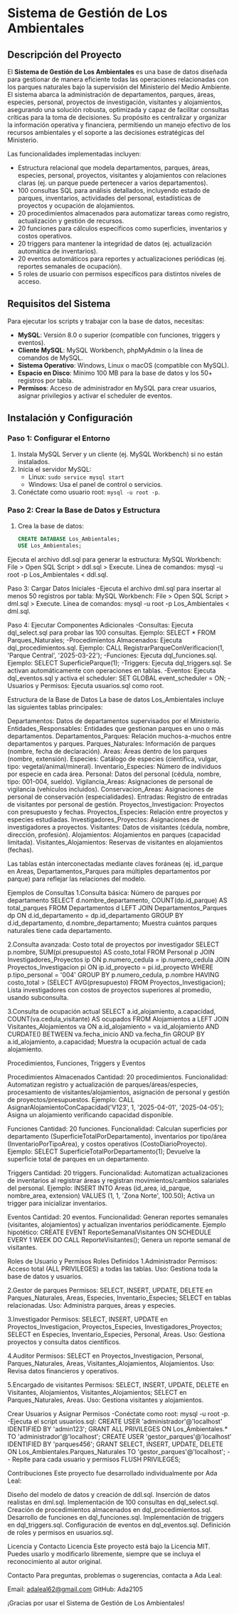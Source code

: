 # Sistema de Gestión de Los Ambientales

## Descripción del Proyecto

El **Sistema de Gestión de Los Ambientales** es una base de datos diseñada para gestionar de manera eficiente todas las operaciones relacionadas con los parques naturales bajo la supervisión del Ministerio del Medio Ambiente. El sistema abarca la administración de departamentos, parques, áreas, especies, personal, proyectos de investigación, visitantes y alojamientos, asegurando una solución robusta, optimizada y capaz de facilitar consultas críticas para la toma de decisiones. Su propósito es centralizar y organizar la información operativa y financiera, permitiendo un manejo efectivo de los recursos ambientales y el soporte a las decisiones estratégicas del Ministerio.

Las funcionalidades implementadas incluyen:
- Estructura relacional que modela departamentos, parques, áreas, especies, personal, proyectos, visitantes y alojamientos con relaciones claras (ej. un parque puede pertenecer a varios departamentos).
- 100 consultas SQL para análisis detallados, incluyendo estado de parques, inventarios, actividades del personal, estadísticas de proyectos y ocupación de alojamientos.
- 20 procedimientos almacenados para automatizar tareas como registro, actualización y gestión de recursos.
- 20 funciones para cálculos específicos como superficies, inventarios y costos operativos.
- 20 triggers para mantener la integridad de datos (ej. actualización automática de inventarios).
- 20 eventos automáticos para reportes y actualizaciones periódicas (ej. reportes semanales de ocupación).
- 5 roles de usuario con permisos específicos para distintos niveles de acceso.

## Requisitos del Sistema

Para ejecutar los scripts y trabajar con la base de datos, necesitas:
- **MySQL**: Versión 8.0 o superior (compatible con funciones, triggers y eventos).
- **Cliente MySQL**: MySQL Workbench, phpMyAdmin o la línea de comandos de MySQL.
- **Sistema Operativo**: Windows, Linux o macOS (compatible con MySQL).
- **Espacio en Disco**: Mínimo 100 MB para la base de datos y los 50+ registros por tabla.
- **Permisos**: Acceso de administrador en MySQL para crear usuarios, asignar privilegios y activar el scheduler de eventos.

## Instalación y Configuración

### Paso 1: Configurar el Entorno
1. Instala MySQL Server y un cliente (ej. MySQL Workbench) si no están instalados.
2. Inicia el servidor MySQL:
   - Linux: `sudo service mysql start`
   - Windows: Usa el panel de control o servicios.
3. Conéctate como usuario root: `mysql -u root -p`.

### Paso 2: Crear la Base de Datos y Estructura
1. Crea la base de datos:
   ```sql
   CREATE DATABASE Los_Ambientales;
   USE Los_Ambientales;


Ejecuta el archivo ddl.sql para generar la estructura:
MySQL Workbench: File > Open SQL Script > ddl.sql > Execute.
Línea de comandos: mysql -u root -p Los_Ambientales < ddl.sql.

Paso 3: Cargar Datos Iniciales
-Ejecuta el archivo dml.sql para insertar al menos 50 registros por tabla:
MySQL Workbench: File > Open SQL Script > dml.sql > Execute.
Línea de comandos: mysql -u root -p Los_Ambientales < dml.sql.

Paso 4: Ejecutar Componentes Adicionales
-Consultas: Ejecuta dql_select.sql para probar las 100 consultas.
Ejemplo: SELECT * FROM Parques_Naturales;
-Procedimientos Almacenados: Ejecuta dql_procedimientos.sql.
Ejemplo: CALL RegistrarParqueConVerificacion(1, 'Parque Central', '2025-03-22');
-Funciones: Ejecuta dql_funciones.sql.
Ejemplo: SELECT SuperficieParque(1);
-Triggers: Ejecuta dql_triggers.sql. Se activan automáticamente con operaciones en tablas.
-Eventos: Ejecuta dql_eventos.sql y activa el scheduler:
    SET GLOBAL event_scheduler = ON;
-Usuarios y Permisos: Ejecuta usuarios.sql como root.

Estructura de la Base de Datos
La base de datos Los_Ambientales incluye las siguientes tablas principales:

Departamentos: Datos de departamentos supervisados por el Ministerio.
Entidades_Responsables: Entidades que gestionan parques en uno o más departamentos.
Departamentos_Parques: Relación muchos-a-muchos entre departamentos y parques.
Parques_Naturales: Información de parques (nombre, fecha de declaración).
Areas: Áreas dentro de los parques (nombre, extensión).
Especies: Catálogo de especies (científica, vulgar, tipo: vegetal/animal/mineral).
Inventario_Especies: Número de individuos por especie en cada área.
Personal: Datos del personal (cédula, nombre, tipo: 001-004, sueldo).
Vigilancia_Areas: Asignaciones de personal de vigilancia (vehículos incluidos).
Conservacion_Areas: Asignaciones de personal de conservación (especialidades).
Entradas: Registro de entradas de visitantes por personal de gestión.
Proyectos_Investigacion: Proyectos con presupuesto y fechas.
Proyectos_Especies: Relación entre proyectos y especies estudiadas.
Investigadores_Proyectos: Asignaciones de investigadores a proyectos.
Visitantes: Datos de visitantes (cédula, nombre, dirección, profesión).
Alojamientos: Alojamientos en parques (capacidad limitada).
Visitantes_Alojamientos: Reservas de visitantes en alojamientos (fechas).

Las tablas están interconectadas mediante claves foráneas (ej. id_parque en Areas, Departamentos_Parques para múltiples departamentos por parque) para reflejar las relaciones del modelo.

Ejemplos de Consultas
1.Consulta básica: Número de parques por departamento
    SELECT d.nombre_departamento, COUNT(dp.id_parque) AS total_parques
    FROM Departamentos d
    LEFT JOIN Departamentos_Parques dp ON d.id_departamento = dp.id_departamento
    GROUP BY d.id_departamento, d.nombre_departamento;
Muestra cuántos parques naturales tiene cada departamento.

2.Consulta avanzada: Costo total de proyectos por investigador
    SELECT p.nombre, SUM(pi.presupuesto) AS costo_total
    FROM Personal p
    JOIN Investigadores_Proyectos ip ON p.numero_cedula = ip.numero_cedula
    JOIN Proyectos_Investigacion pi ON ip.id_proyecto = pi.id_proyecto
    WHERE p.tipo_personal = '004'
    GROUP BY p.numero_cedula, p.nombre
    HAVING costo_total > (SELECT AVG(presupuesto) FROM Proyectos_Investigacion);
Lista investigadores con costos de proyectos superiores al promedio, usando subconsulta.

3.Consulta de ocupación actual
    SELECT a.id_alojamiento, a.capacidad, COUNT(va.cedula_visitante) AS ocupados
    FROM Alojamientos a
    LEFT JOIN Visitantes_Alojamientos va ON a.id_alojamiento = va.id_alojamiento
    AND CURDATE() BETWEEN va.fecha_inicio AND va.fecha_fin
    GROUP BY a.id_alojamiento, a.capacidad;
Muestra la ocupación actual de cada alojamiento.

Procedimientos, Funciones, Triggers y Eventos

Procedimientos Almacenados
Cantidad: 20 procedimientos.
Funcionalidad: Automatizan registro y actualización de parques/áreas/especies, procesamiento de visitantes/alojamientos, asignación de personal y gestión de proyectos/presupuestos.
Ejemplo:
    CALL AsignarAlojamientoConCapacidad('V123', 1, '2025-04-01', '2025-04-05');
Asigna un alojamiento verificando capacidad disponible.

Funciones
Cantidad: 20 funciones.
Funcionalidad: Calculan superficies por departamento (SuperficieTotalPorDepartamento), inventarios por tipo/área (InventarioPorTipoArea), y costos operativos (CostoDiarioProyecto).
Ejemplo:
    SELECT SuperficieTotalPorDepartamento(1);
Devuelve la superficie total de parques en un departamento.

Triggers
Cantidad: 20 triggers.
Funcionalidad: Automatizan actualizaciones de inventarios al registrar áreas y registran movimientos/cambios salariales del personal.
Ejemplo:
    INSERT INTO Areas (id_area, id_parque, nombre_area, extension) VALUES (1, 1, 'Zona Norte', 100.50);
Activa un trigger para inicializar inventarios.

Eventos
Cantidad: 20 eventos.
Funcionalidad: Generan reportes semanales (visitantes, alojamientos) y actualizan inventarios periódicamente.
Ejemplo hipotético:
    CREATE EVENT ReporteSemanalVisitantes ON SCHEDULE EVERY 1 WEEK DO CALL ReporteVisitantes();
Genera un reporte semanal de visitantes.

Roles de Usuario y Permisos
Roles Definidos
1.Administrador
Permisos: Acceso total (ALL PRIVILEGES) a todas las tablas.
Uso: Gestiona toda la base de datos y usuarios.

2.Gestor de parques
Permisos: SELECT, INSERT, UPDATE, DELETE en Parques_Naturales, Areas, Especies, Inventario_Especies; SELECT en tablas relacionadas.
Uso: Administra parques, áreas y especies.

3.Investigador
Permisos: SELECT, INSERT, UPDATE en Proyectos_Investigacion, Proyectos_Especies, Investigadores_Proyectos; SELECT en Especies, Inventario_Especies, Personal, Areas.
Uso: Gestiona proyectos y consulta datos científicos.

4.Auditor
Permisos: SELECT en Proyectos_Investigacion, Personal, Parques_Naturales, Areas, Visitantes_Alojamientos, Alojamientos.
Uso: Revisa datos financieros y operativos.

5.Encargado de visitantes
Permisos: SELECT, INSERT, UPDATE, DELETE en Visitantes, Alojamientos, Visitantes_Alojamientos; SELECT en Parques_Naturales, Areas.
Uso: Gestiona visitantes y alojamientos.

Crear Usuarios y Asignar Permisos
-Conéctate como root: mysql -u root -p.
-Ejecuta el script usuarios.sql:
    CREATE USER 'administrador'@'localhost' IDENTIFIED BY 'admin123';
    GRANT ALL PRIVILEGES ON Los_Ambientales.* TO 'administrador'@'localhost';
    CREATE USER 'gestor_parques'@'localhost' IDENTIFIED BY 'parques456';
    GRANT SELECT, INSERT, UPDATE, DELETE ON Los_Ambientales.Parques_Naturales TO 'gestor_parques'@'localhost';
    -- Repite para cada usuario y permisos
    FLUSH PRIVILEGES;

Contribuciones
Este proyecto fue desarrollado individualmente por Ada Leal:

Diseño del modelo de datos y creación de ddl.sql.
Inserción de datos realistas en dml.sql.
Implementación de 100 consultas en dql_select.sql.
Creación de procedimientos almacenados en dql_procedimientos.sql.
Desarrollo de funciones en dql_funciones.sql.
Implementación de triggers en dql_triggers.sql.
Configuración de eventos en dql_eventos.sql.
Definición de roles y permisos en usuarios.sql.

Licencia y Contacto
Licencia
Este proyecto está bajo la Licencia MIT. Puedes usarlo y modificarlo libremente, siempre que se incluya el reconocimiento al autor original.

Contacto
Para preguntas, problemas o sugerencias, contacta a Ada Leal:

Email: adaleal62@gmail.com
GitHub: Ada2105

¡Gracias por usar el Sistema de Gestión de Los Ambientales!